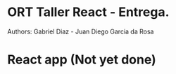 # ORT Taller React - Entrega.
Authors: Gabriel Diaz - Juan Diego Garcia da Rosa

# React app (Not yet done)

